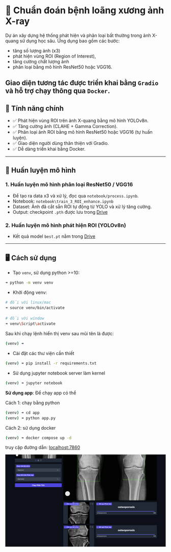 # 🩻 Chuẩn đoán bệnh loãng xương ảnh X-ray

Dự án xây dựng hệ thống phát hiện và phân loại bất thường trong ảnh X-quang sử dụng học sâu. Ứng dụng bao gồm các bước: 
- tăng số lượng ảnh (x3)
- phát hiện vùng ROI (Region of Interest), 
- tăng cường chất lượng ảnh
- phân loại bằng mô hình ResNet50 hoặc VGG16. 

Giao diện tương tác được triển khai bằng `Gradio` và hỗ trợ chạy thông qua `Docker`.
---

## 🚀 Tính năng chính
- ✅ Phát hiện vùng ROI trên ảnh X-quang bằng mô hình YOLOv8n.
- ✅ Tăng cường ảnh (CLAHE + Gamma Correction).
- ✅ Phân loại ảnh ROI bằng mô hình ResNet50 hoặc VGG16 (tự huấn luyện).
- ✅ Giao diện người dùng thân thiện với Gradio.
- ✅ Dễ dàng triển khai bằng Docker.

---

## 🧠 Huấn luyện mô hình
### 1. Huấn luyện mô hình phân loại ResNet50 / VGG16
- Để tạo ra data x3 và xử lý, đọc qua `notebook/process.ipynb`.
- Notebook: `notebook\train_3_ROI_enhance.ipynb`
- Dataset: Ảnh đã cắt sẵn ROI tự động từ YOLO và xử lý tăng cường.
- Output: checkpoint `.pth` được lưu trong [Drive](https://drive.google.com/drive/u/0/folders/13ytPRe5ovAv3Tm4Bz0cCIDNbKF8Fh7WC)

### 2. Huấn luyện mô hình phát hiện ROI (YOLOv8n)

- Kết quả model `best.pt` nằm trong [Drive](https://drive.google.com/drive/u/0/folders/1sKplzI4UfngL6dDQzxp2pBI0XbsC2W4P)
---

## 🖥️ Cách sử dụng
- Tạo `venv`, sử dụng python >=10:
```bash
➜ python -m venv venv
```
- Khởi động venv:
```bash
# đối với linux/mac
➜ source venv/bin/activate

# đối với window
➜ venv\Script\activate
```
Sau khi chạy lệnh hiển thị venv sau mũi tên là được:
```bash
(venv) ➜
```
- Cài đặt các thư viện cần thiết
```bash
(venv) ➜ pip install -r requirements.txt 
```

- Sử dụng jupyter notebook server làm kernel
```bash
(venv) ➜ jupyter notebook
```


**Sử dụng app**:
Để chạy app có thể

Cách 1: chạy bằng python
```bash
(venv) ➜ cd app
(venv) ➜ python app.py
```

Cách 2: sử dụng docker
```bash
(venv) ➜ docker compose up -d
```

truy cập đường dẫn: [localhost:7860](http://localhost:7860/)

![demo](assets/demo.png)

